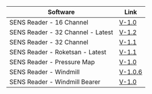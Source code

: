 
| Software    | Link |
| ----------- | ----------- |
| SENS Reader - 16 Channel | <a href="https://github.com/Blevent/yordamtest/releases/download/main/sensreader-16-channel-x86-v1.0.zip">V-1.0</a> |
| SENS Reader - 32 Channel - Latest | <a href="https://github.com/Blevent/yordamtest/releases/download/main/sensreader-32-channel-x86-v1.2.zip">V-1.2</a> |
| SENS Reader - 32 Channel | <a href="https://github.com/Blevent/yordamtest/releases/download/main/sensreader-32-channel-x86-v1.1.zip">V-1.1</a> |
| SENS Reader - Roketsan - Latest | <a href="https://github.com/Blevent/yordamtest/releases/download/main/sensreader-roketsan-x86-v1.1.zip">V-1.1</a> |
| SENS Reader - Pressure Map | <a href="https://github.com/Blevent/yordamtest/releases/download/main/sensreader-pressure-map-x86-v1.0.0.zip">V-1.0</a> |
| SENS Reader - Windmill | <a href="https://github.com/Blevent/yordamtest/releases/download/main/sensreader-windmill-x86-v1.0.6.zip">V-1.0.6</a> |
| SENS Reader - Windmill Bearer | <a href="https://github.com/Blevent/yordamtest/releases/download/main/sensreader-windmill-bearer-x86-v1.0.zip">V-1.0</a> |



